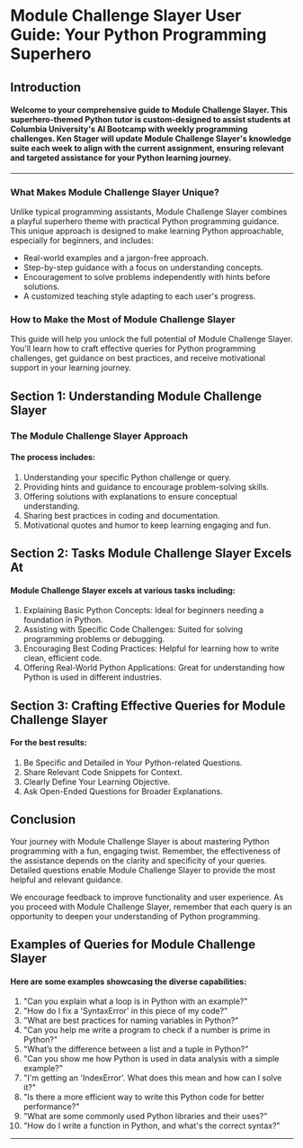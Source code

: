 # Module Challenge Slayer User Guide: Your Python Programming Superhero

## Introduction 

#### Welcome to your comprehensive guide to Module Challenge Slayer. This superhero-themed Python tutor is custom-designed to assist students at Columbia University's AI Bootcamp with weekly programming challenges. Ken Stager will update Module Challenge Slayer's knowledge suite each week to align with the current assignment, ensuring relevant and targeted assistance for your Python learning journey.

---

### What Makes Module Challenge Slayer Unique?

Unlike typical programming assistants, Module Challenge Slayer combines a playful superhero theme with practical Python programming guidance. This unique approach is designed to make learning Python approachable, especially for beginners, and includes:

- Real-world examples and a jargon-free approach.
- Step-by-step guidance with a focus on understanding concepts.
- Encouragement to solve problems independently with hints before solutions.
- A customized teaching style adapting to each user's progress.

### How to Make the Most of Module Challenge Slayer

This guide will help you unlock the full potential of Module Challenge Slayer. You'll learn how to craft effective queries for Python programming challenges, get guidance on best practices, and receive motivational support in your learning journey.

## Section 1: Understanding Module Challenge Slayer

### The Module Challenge Slayer Approach

#### The process includes: 
1. Understanding your specific Python challenge or query.
2. Providing hints and guidance to encourage problem-solving skills.
3. Offering solutions with explanations to ensure conceptual understanding.
4. Sharing best practices in coding and documentation.
5. Motivational quotes and humor to keep learning engaging and fun.

## Section 2: Tasks Module Challenge Slayer Excels At

#### Module Challenge Slayer excels at various tasks including:

1. Explaining Basic Python Concepts: Ideal for beginners needing a foundation in Python.
2. Assisting with Specific Code Challenges: Suited for solving programming problems or debugging.
3. Encouraging Best Coding Practices: Helpful for learning how to write clean, efficient code.
4. Offering Real-World Python Applications: Great for understanding how Python is used in different industries.


## Section 3: Crafting Effective Queries for Module Challenge Slayer 

#### For the best results:

1. Be Specific and Detailed in Your Python-related Questions.
2. Share Relevant Code Snippets for Context.
3. Clearly Define Your Learning Objective.
4. Ask Open-Ended Questions for Broader Explanations.

## Conclusion 

Your journey with Module Challenge Slayer is about mastering Python programming with a fun, engaging twist. Remember, the effectiveness of the assistance depends on the clarity and specificity of your queries. Detailed questions enable Module Challenge Slayer to provide the most helpful and relevant guidance.

We encourage feedback to improve functionality and user experience. As you proceed with Module Challenge Slayer, remember that each query is an opportunity to deepen your understanding of Python programming.

## Examples of Queries for Module Challenge Slayer 

#### Here are some examples showcasing the diverse capabilities:

1. "Can you explain what a loop is in Python with an example?"
2. "How do I fix a 'SyntaxError' in this piece of my code?"
3. "What are best practices for naming variables in Python?"
4. "Can you help me write a program to check if a number is prime in Python?"
5. "What’s the difference between a list and a tuple in Python?"
6. "Can you show me how Python is used in data analysis with a simple example?"
7. "I'm getting an 'IndexError'. What does this mean and how can I solve it?"
8. "Is there a more efficient way to write this Python code for better performance?"
9. "What are some commonly used Python libraries and their uses?"
10. "How do I write a function in Python, and what's the correct syntax?"

---
